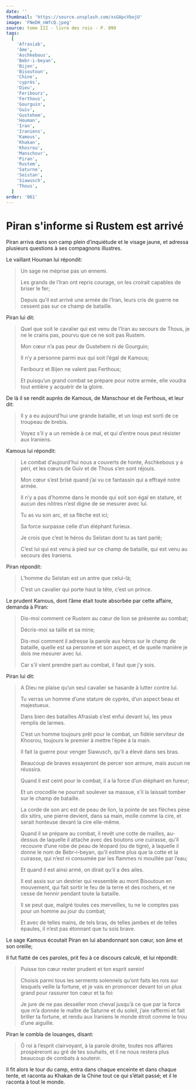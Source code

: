 ```yaml
---
date: ''
thumbnail: 'https://source.unsplash.com/xsGApcVbojU'
image: 'FNeDH_nWfcQ.jpeg'
source: tome III - livre des rois - P. 099
tags:
  [
    'Afrasiab',
    'âme',
    'Aschkebous',
    'Bebr-i-beyan',
    'Bijen',
    'Bisoutoun',
    'Chine',
    'cyprès',
    'Dieu',
    'Feribourz',
    'Ferthous',
    'Gourguin',
    'Guiv',
    'Gustehem',
    'Houman',
    'Iran',
    'Iraniens',
    'Kamous',
    'Khakan',
    'Khosrou',
    'Manschour',
    'Piran',
    'Rustem',
    'Saturne',
    'Seïstan',
    'Siawusch',
    'Thous',
  ]
order: '061'
---
```


# Piran s'informe si Rustem est arrivé

Piran arriva dans son camp plein d’inquiétude et le visage jaune, et adressa plusieurs questions à ses compagnons illustres.

Le vaillant Houman lui répondit:

> Un sage ne méprise pas un ennemi.
>
> Les grands de l’Iran ont repris courage, on les croirait capables de briser le fer;
>
> Depuis qu’il est arrivé une armée de l’Iran, leurs cris de guerre ne cessent pas sur ce champ de bataille.

Piran lui dit:

> Quel que soit le cavalier qui est venu de l’Iran au secours de Thous, je ne le crains pas, pourvu que ce ne soit pas Rustem.
>
> Mon cœur n’a pas peur de Gustehem ni de Gourguin;
>
> Il n’y a personne parmi eux qui soit l’égal de Kamous;
>
> Feribourz et Bijen ne valent pas Ferthous;
>
> Et puisqu’un grand combat se prépare pour notre armée, elle voudra tout entière y acquérir de la gloire.

De là il se rendit auprès de Kamous, de Manschour et de Ferthous, et leur dit:

> Il y a eu aujourd’hui une grande bataille, et un loup est sorti de ce troupeau de brebis.
>
> Voyez s’il y a un remède à ce mal, et qui d’entre nous peut résister aux Iraniens.

Kamous lui répondit:

> Le combat d’aujourd’hui nous a couverts de honte, Aschkebous y a péri, et les cœurs de Guiv et de Thous s’en sont réjouis.
>
> Mon cœur s’est brisé quand j’ai vu ce fantassin qui a effrayé notre armée.
>
> Il n’y a pas d’homme dans le monde qui soit son égal en stature, et aucun des nôtres n’est digne de se mesurer avec lui.
>
> Tu as vu son arc, et sa flèche est ici;
>
> Sa force surpasse celle d’un éléphant furieux.
>
> Je crois que c’est le héros du Seïstan dont tu as tant parlé;
>
> C’est lui qui est venu à pied sur ce champ de bataille, qui est venu au secours des Iraniens.

Piran répondit:

> L’homme du Seïstan est un antre que celui-là;
>
> C’est un cavalier qui porte haut la tête, c’est un prince.

Le prudent Kamous, dont l’âme était toute absorbée par cette affaire, demanda à Piran:

> Dis-moi comment ce Rustem au cœur de lion se présente au combat;
>
> Décris-moi sa taille et sa mine;
>
> Dis-moi comment il adresse la parole aux héros sur le champ de bataille, quelle est sa personne et son aspect, et de quelle manière je dois me mesurer avec lui.
>
> Car s’il vient prendre part au combat, il faut que j’y sois.

Piran lui dit:

> A Dieu ne plaise qu’un seul cavalier se hasarde à lutter contre lui.
>
> Tu verras un homme d’une stature de cyprès, d’un aspect beau et majestueux.
>
> Dans bien des batailles Afrasiab s’est enfui devant lui, les yeux remplis de larmes.
>
> C’est un homme toujours prêt pour le combat, un fidèle serviteur de Khosrou, toujours le premier à mettre l’épée à la main.
>
> Il fait la guerre pour venger Siawusch, qu’il a élevé dans ses bras.
>
> Beaucoup de braves essayeront de percer son armure, mais aucun ne réussira.
>
> Quand il est ceint pour le combat, il a la force d’un éléphant en fureur;
>
> Et un crocodile ne pourrait soulever sa massue, s’il la laissait tomber sur le champ de bataille.
>
> La corde de son arc est de peau de lion, la pointe de ses flèches pèse dix sitirs, une pierre devient, dans sa main, molle comme la cire, et serait honteuse devant la cire elle-même.
>
> Quand il se prépare au combat, il revêt une cotte de mailles, au-dessus de laquelle il attache avec des boutons une cuirasse, qu’il recouvre d’une robe de peau de léopard (ou de tigre), à laquelle il donne le nom de Bebr-i-beyan, qu’il estime plus que la cotte et la cuirasse, qui n’est ni consumée par les flammes ni mouillée par l’eau;
>
> Et quand il est ainsi armé, on dirait qu’il a des ailes.
>
> Il est assis sur un destrier qui ressemble au mont Bisoutoun en mouvement, qui fait sortir le feu de la terre et des rochers, et ne cesse de hennir pendant toute la bataille.
>
> Il se peut que, malgré toutes ces merveilles, tu ne le comptes pas pour un homme au jour du combat;
>
> Et avec de telles mains, de tels bras, de telles jambes et de telles épaules, il n’est pas étonnant que tu sois brave.

Le sage Kamous écoutait Piran en lui abandonnant son cœur, son âme et son oreille;

Il fut flatté de ces paroles, prit feu à ce discours calculé, et lui répondit:

> Puisse ton cœur rester prudent et ton esprit serein!
>
> Choisis parmi tous les serments solennels qu’ont faits les rois sur lesquels veille la fortune, et je vais en prononcer devant toi un plus grand pour rassurer ton cœur et ta foi:
>
> Je jure de ne pas desseller mon cheval jusqu’à ce que par la force que m’a donnée le maître de Saturne et du soleil, j’aie raffermi et fait briller ta fortune, et rendu aux Iraniens le monde étroit comme le trou d’une aiguille.

Piran le combla de louanges, disant:

> Ô roi à l’esprit clairvoyant, à la parole droite, toutes nos affaires prospéreront au gré de tes souhaits, et il ne nous restera plus beaucoup de combats à soutenir.

Il fit alors le tour du camp, entra dans chaque enceinte et dans chaque tente, et raconta au Khakan de la Chine tout ce qui s’était passé; et il le raconta à tout le monde.
